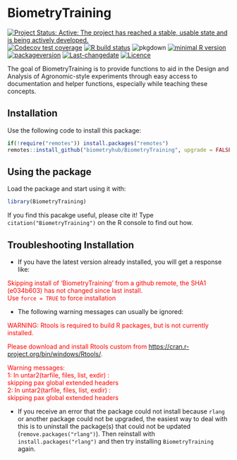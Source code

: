 
<!-- README.md is generated from README.Rmd. Please edit that file -->

# BiometryTraining

<!-- badges: start -->

[![Project Status: Active: The project has reached a stable, usable
state and is being actively
developed.](https://www.repostatus.org/badges/latest/active.svg)](https://www.repostatus.org/#active)
[![Codecov test
coverage](https://codecov.io/gh/biometryhub/BiometryTraining/branch/master/graph/badge.svg)](https://codecov.io/gh/biometryhub/BiometryTraining?branch=master)
[![R build
status](https://github.com/biometryhub/BiometryTraining/workflows/R-CMD-check/badge.svg)](https://github.com/biometryhub/BiometryTraining/actions)
![pkgdown](https://github.com/biometryhub/BiometryTraining/workflows/pkgdown/badge.svg)
[![minimal R
version](https://img.shields.io/badge/R%3E%3D-3.6.0-6666ff.svg)](https://cran.r-project.org/)
[![packageversion](https://img.shields.io/badge/Package%20version-0.7.2-orange.svg?style=flat-square)](/commits/master)
[![Last-changedate](https://img.shields.io/badge/last%20change-2021--05--05-yellowgreen.svg)](/commits/master)
[![Licence](https://img.shields.io/github/license/mashape/apistatus.svg)](https://choosealicense.com/licenses/mit/)
<!-- badges: end -->

The goal of BiometryTraining is to provide functions to aid in the
Design and Analysis of Agronomic-style experiments through easy access
to documentation and helper functions, especially while teaching these
concepts.

## Installation

Use the following code to install this package:

``` r
if(!require("remotes")) install.packages("remotes") 
remotes::install_github("biometryhub/BiometryTraining", upgrade = FALSE)
```

## Using the package

Load the package and start using it with:

``` r
library(BiometryTraining)
```

If you find this pacakge useful, please cite it! Type
`citation("BiometryTraining")` on the R console to find out how.

## Troubleshooting Installation

-   If you have the latest version already installed, you will get a
    response like:

<span style="color: red;">Skipping install of ‘BiometryTraining’ from a
github remote, the SHA1 (e034b603) has not changed since last
install.<br> Use `force = TRUE` to force installation</span>

-   The following warning messages can usually be ignored:

<span style="color: red;">WARNING: Rtools is required to build R
packages, but is not currently installed.</span>

<span style="color: red;">Please download and install Rtools custom from
<https://cran.r-project.org/bin/windows/Rtools/>.</span>

<span style="color: red;">Warning messages:<br> 1: In untar2(tarfile,
files, list, exdir) :<br> skipping pax global extended headers<br> 2: In
untar2(tarfile, files, list, exdir) :<br> skipping pax global extended
headers</span>

-   If you receive an error that the package could not install because
    `rlang` or another package could not be upgraded, the easiest way to
    deal with this is to uninstall the package(s) that could not be
    updated (`remove.packages("rlang")`). Then reinstall with
    `install.packages("rlang")` and then try installing
    `BiometryTraining` again.
